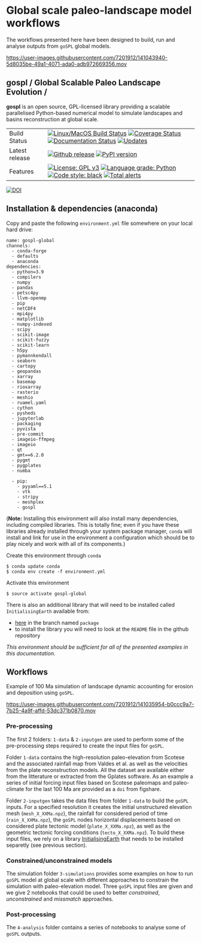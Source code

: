 # Global scale paleo-landscape model workflows

The workflows presented here have been designed to build, run and analyse outputs from `goSPL` global models.

https://user-images.githubusercontent.com/7201912/141043940-5d8035be-49a1-4071-ada0-adb972669356.mov

## gospl / Global Scalable Paleo Landscape Evolution  /

**gospl** is an open source, GPL-licensed library providing a scalable parallelised Python-based numerical model to simulate landscapes and basins reconstruction at global scale.

|    |    |
| --- | --- |
| Build Status | [![Linux/MacOS Build Status](https://travis-ci.org/Geodels/gospl.svg?branch=master)](https://travis-ci.org/Geodels/gospl) [![Coverage Status](https://coveralls.io/repos/github/Geodels/gospl/badge.svg?branch=master)](https://coveralls.io/github/Geodels/gospl?branch=master) [![Documentation Status](https://readthedocs.org/projects/gospl/badge/?version=latest)](https://gospl.readthedocs.io/en/latest/?badge=latest)  [![Updates](https://pyup.io/repos/github/Geodels/gospl/shield.svg)](https://pyup.io/repos/github/Geodels/gospl/) |
| Latest release | [![Github release](https://img.shields.io/github/release/Geodels/gospl.svg?label=tag&colorB=11ccbb)](https://github.com/Geodels/gospl/releases) [![PyPI version](https://badge.fury.io/py/gospl.svg?colorB=cc77dd)](https://pypi.org/project/gospl)  |
| Features | [![License: GPL v3](https://img.shields.io/badge/License-GPLv3-blue.svg)](https://www.gnu.org/licenses/gpl-3.0)    [![Language grade: Python](https://img.shields.io/lgtm/grade/python/g/Geodels/gospl.svg?logo=lgtm&logoWidth=18)](https://lgtm.com/projects/g/Geodels/gospl/context:python) [![Code style: black](https://img.shields.io/badge/code%20style-black-000000.svg)](https://github.com/psf/black) [![Total alerts](https://img.shields.io/lgtm/alerts/g/Geodels/gospl.svg?logo=lgtm&logoWidth=18)](https://lgtm.com/projects/g/Geodels/gospl/alerts/) |

[![DOI](https://joss.theoj.org/papers/10.21105/joss.02804/status.svg)](https://doi.org/10.21105/joss.02804)

## Installation & dependencies (anaconda)

Copy and paste the following `environment.yml` file somewhere on your local hard drive:

    name: gospl-global
    channels:
      - conda-forge
      - defaults
      - anaconda
    dependencies:
      - python=3.9
      - compilers 
      - numpy 
      - pandas 
      - petsc4py 
      - llvm-openmp 
      - pip 
      - netCDF4
      - mpi4py 
      - matplotlib 
      - numpy-indexed
      - scipy 
      - scikit-image 
      - scikit-fuzzy
      - scikit-learn
      - h5py 
      - pymannkendall 
      - seaborn
      - cartopy 
      - geopandas
      - xarray
      - basemap 
      - rioxarray 
      - rasterio
      - meshio 
      - ruamel.yaml 
      - cython 
      - pysheds 
      - jupyterlab 
      - packaging
      - pyvista
      - pre-commit
      - imageio-ffmpeg 
      - imageio
      - qt
      - gmt==6.2.0
      - pygmt
      - pygplates
      - numba 

      - pip:
        - pyyaml==5.1
        - vtk
        - stripy
        - meshplex            
        - gospl


(**Note:** Installing this environment will also install many dependencies, including compiled libraries. This is totally fine; even if you have these libraries already installed through your system package manager, `conda` will install and link for use in the environment a configuration which should be to play nicely and work with all of its components.)

Create this environment through `conda`

    $ conda update conda
    $ conda env create -f environment.yml
    
Activate this environment

    $ source activate gospl-global
    
There is also an additional library that will need to be installed called `InitialisingEarth` available from:
+ [here](https://github.com/suoarski/InitialisingEarth.git) in the branch named `package` 
+ to install the library you will need to look at the `README` file in the github repository

*This environment should be sufficient for all of the presented examples in this documentation.*

## Workflows

Example of 100 Ma simulation of landscape dynamic accounting for erosion and deposition using `goSPL`.

https://user-images.githubusercontent.com/7201912/141035954-b0ccc9a7-7b25-4a9f-affd-53dc371b0870.mov

### Pre-processing

The first 2 folders: `1-data` & `2-inputgen` are used to perform some of the pre-processing steps required to create the input files for `goSPL`.

Folder `1-data` contains the high-resolution paleo-elevation from Scotese and the associated rainfall map from Valdes et al. as well as the velocities from the plate reconstruction models. All the dataset are available either from the litterature or extracted from the Gplates software. As an example a series of initial forcing input files based on Scotese paleomaps and paleo-climate for the last 100 Ma are provided as a `doi` from figshare.

Folder `2-inputgen` takes the data files from folder `1-data` to build the `goSPL` inputs. For a specified resolution it creates the initial unstructured elevation mesh (`mesh_X_XXMa.npz`), the rainfall for considered period of time (`rain_X_XXMa.npz`), the `goSPL` nodes horizontal displacements based on considered plate tectonic model (`plate_X_XXMa.npz`), as well as the geometric tectonic forcing conditions (`tecto_X_XXMa.npz`). To build these input files, we rely on a library [InitialisingEarth](https://github.com/suoarski/InitialisingEarth.git) that needs to be installed separetly (see previous section).

### Constrained/unconstrained models

The simulation folder `3-simulations` provides some examples on how to run `goSPL` model at global scale with different approaches to constrain the simulation with paleo-elevation model. Three `goSPL` input files are given and we give 2 notebooks that could be used to better *constrained*, *unconstrained* and *missmatch* approaches. 

### Post-processing

The `4-analysis` folder contains a series of notebooks to analyse some of `goSPL` outputs.
